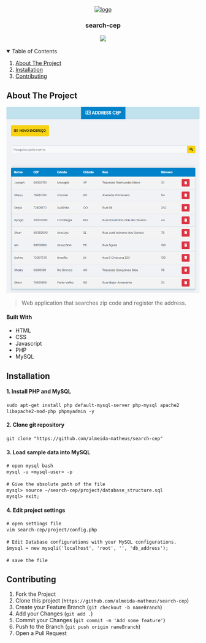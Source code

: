 <!-- PROJECT LOGO -->
<p align="center">
  <a href="https://github.com/othneildrew/Best-README-Template">
    <img src="https://raw.githubusercontent.com/othneildrew/Best-README-Template/master/images/logo.png" alt="logo" width="80" height="80">
  </a>

  <h3 align="center">search-cep</h3>

  <p align="center">
    <a href="https://almeida-matheus.github.io/search-cep/demo/index.html">
        <img src="https://img.shields.io/badge/-VIEW%20DEMO-1100FF?&style=for-the-badge&logoColor=fff"/>
    </a>
  </p>
</p>

<!-- TABLE OF CONTENTS -->
<details open="open">
  <summary>Table of Contents</summary>
  <ol>
    <li><a href="#about-the-project">About The Project</a></li>
    <li><a href="#installation">Installation</a></li>
    <li><a href="#contributing">Contributing</a></li>
  </ol>
</details>

<!-- ABOUT THE PROJECT -->
## About The Project

<img src="assets/address.png" alt="address-cep project">

> Web application that searches zip code and register the address.
#### Built With

* HTML
* CSS
* Javascript
* PHP
* MySQL

<!-- INSTALATION -->
## Installation
#### 1. Install PHP and MySQL
```
sudo apt-get install php default-mysql-server php-mysql apache2 libapache2-mod-php phpmyadmin -y
```

#### 2. Clone git repository
```
git clone "https://github.com/almeida-matheus/search-cep"
```

#### 3. Load sample data into MySQL
```
# open mysql bash
mysql -u <mysql-user> -p

# Give the absolute path of the file
mysql> source ~/search-cep/project/database_structure.sql
mysql> exit;
```
#### 4. Edit project settings
```
# open settings file
vim search-cep/project/config.php

# Edit Database configurations with your MySQL configurations.
$mysql = new mysqli('localhost', 'root', '', 'db_address');

# save the file
```

<!-- CONTRIBUTING -->
## Contributing
1. Fork the Project
2. Clone this project (`https://github.com/almeida-matheus/search-cep`)
3. Create your Feature Branch (`git checkout -b nameBranch`)
4. Add your Changes (`git add .`)
5. Commit your Changes (`git commit -m 'Add some feature'`)
6. Push to the Branch (`git push origin nameBranch`)
7. Open a Pull Request
